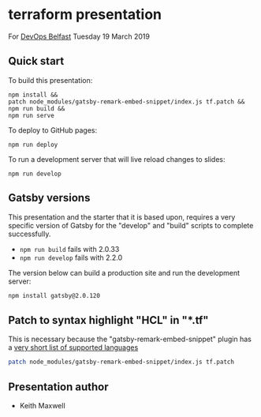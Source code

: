 # terraform presentation

For [DevOps Belfast](https://www.meetup.com/DevOps-Belfast/events/dfpsxkyzfbzb/)
Tuesday 19 March 2019

## Quick start

To build this presentation:

```
npm install &&
patch node_modules/gatsby-remark-embed-snippet/index.js tf.patch &&
npm run build &&
npm run serve
```

To deploy to GitHub pages:

```
npm run deploy
```

To run a development server that will live reload changes to slides:

```
npm run develop
```

## Gatsby versions

This presentation and the starter that it is based upon, requires a very
specific version of Gatsby for the "develop" and "build" scripts to complete
successfully.

- `npm run build` fails with 2.0.33
- `npm run develop` fails with 2.2.0

The version below can build a production site and run the development server:

```sh
npm install gatsby@2.0.120
```

## Patch to syntax highlight "HCL" in "\*.tf"

This is necessary because the "gatsby-remark-embed-snippet" plugin has a
[very short list of supported languages](https://github.com/gatsbyjs/gatsby/blob/master/packages/gatsby-remark-embed-snippet/src/index.js#L11)

```sh
patch node_modules/gatsby-remark-embed-snippet/index.js tf.patch
```

## Presentation author

- Keith Maxwell
